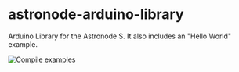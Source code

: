 # astronode-arduino-library
Arduino Library for the Astronode S. It also includes an "Hello World" example.

[![Compile examples](https://github.com/Astrocast/astronode-arduino-library/actions/workflows/main.yml/badge.svg)](https://github.com/Astrocast/astronode-arduino-library/actions/workflows/main.yml)
